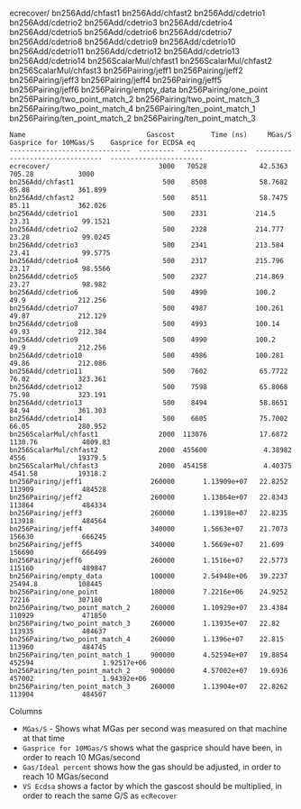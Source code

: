 ecrecover/
bn256Add/chfast1
bn256Add/chfast2
bn256Add/cdetrio1
bn256Add/cdetrio2
bn256Add/cdetrio3
bn256Add/cdetrio4
bn256Add/cdetrio5
bn256Add/cdetrio6
bn256Add/cdetrio7
bn256Add/cdetrio8
bn256Add/cdetrio9
bn256Add/cdetrio10
bn256Add/cdetrio11
bn256Add/cdetrio12
bn256Add/cdetrio13
bn256Add/cdetrio14
bn256ScalarMul/chfast1
bn256ScalarMul/chfast2
bn256ScalarMul/chfast3
bn256Pairing/jeff1
bn256Pairing/jeff2
bn256Pairing/jeff3
bn256Pairing/jeff4
bn256Pairing/jeff5
bn256Pairing/jeff6
bn256Pairing/empty_data
bn256Pairing/one_point
bn256Pairing/two_point_match_2
bn256Pairing/two_point_match_3
bn256Pairing/two_point_match_4
bn256Pairing/ten_point_match_1
bn256Pairing/ten_point_match_2
bn256Pairing/ten_point_match_3
```
Name                              Gascost         Time (ns)     MGas/S    Gasprice for 10MGas/S    Gasprice for ECDSA eq
------------------------------  ---------  ----------------  ---------  -----------------------  -----------------------
ecrecover/                           3000   70528             42.5363                    705.28           3000
bn256Add/chfast1                      500    8508             58.7682                     85.08            361.899
bn256Add/chfast2                      500    8511             58.7475                     85.11            362.026
bn256Add/cdetrio1                     500    2331            214.5                        23.31             99.1521
bn256Add/cdetrio2                     500    2328            214.777                      23.28             99.0245
bn256Add/cdetrio3                     500    2341            213.584                      23.41             99.5775
bn256Add/cdetrio4                     500    2317            215.796                      23.17             98.5566
bn256Add/cdetrio5                     500    2327            214.869                      23.27             98.982
bn256Add/cdetrio6                     500    4990            100.2                        49.9             212.256
bn256Add/cdetrio7                     500    4987            100.261                      49.87            212.129
bn256Add/cdetrio8                     500    4993            100.14                       49.93            212.384
bn256Add/cdetrio9                     500    4990            100.2                        49.9             212.256
bn256Add/cdetrio10                    500    4986            100.281                      49.86            212.086
bn256Add/cdetrio11                    500    7602             65.7722                     76.02            323.361
bn256Add/cdetrio12                    500    7598             65.8068                     75.98            323.191
bn256Add/cdetrio13                    500    8494             58.8651                     84.94            361.303
bn256Add/cdetrio14                    500    6605             75.7002                     66.05            280.952
bn256ScalarMul/chfast1               2000  113076             17.6872                   1130.76           4809.83
bn256ScalarMul/chfast2               2000  455600              4.38982                  4556             19379.5
bn256ScalarMul/chfast3               2000  454158              4.40375                  4541.58          19318.2
bn256Pairing/jeff1                 260000       1.13909e+07   22.8252                 113909            484528
bn256Pairing/jeff2                 260000       1.13864e+07   22.8343                 113864            484334
bn256Pairing/jeff3                 260000       1.13918e+07   22.8235                 113918            484564
bn256Pairing/jeff4                 340000       1.5663e+07    21.7073                 156630            666245
bn256Pairing/jeff5                 340000       1.5669e+07    21.699                  156690            666499
bn256Pairing/jeff6                 260000       1.1516e+07    22.5773                 115160            489847
bn256Pairing/empty_data            100000       2.54948e+06   39.2237                  25494.8          108445
bn256Pairing/one_point             180000       7.2216e+06    24.9252                  72216            307180
bn256Pairing/two_point_match_2     260000       1.10929e+07   23.4384                 110929            471850
bn256Pairing/two_point_match_3     260000       1.13935e+07   22.82                   113935            484637
bn256Pairing/two_point_match_4     260000       1.1396e+07    22.815                  113960            484745
bn256Pairing/ten_point_match_1     900000       4.52594e+07   19.8854                 452594                 1.92517e+06
bn256Pairing/ten_point_match_2     900000       4.57002e+07   19.6936                 457002                 1.94392e+06
bn256Pairing/ten_point_match_3     260000       1.13904e+07   22.8262                 113904            484507
```

Columns

* `MGas/S` - Shows what MGas per second was measured on that machine at that time
* `Gasprice for 10MGas/S` shows what the gasprice should have been, in order to reach 10 MGas/second
* `Gas/Ideal percent` shows how the gas should be adjusted, in order to reach 10 MGas/second
* `VS Ecdsa` shows a factor by which the gascost should be multiplied, in order to reach the same G/S as `ecRecover`
    
